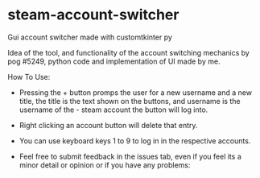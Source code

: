 # steam-account-switcher
Gui account switcher made with customtkinter py

Idea of the tool, and functionality of the account switching mechanics by pog
#5249, python code and implementation of UI made by me.


How To Use:
- Pressing the + button promps the user for a new username and a new title, the title is the text shown on the buttons, and username is the username of the - steam account the button will log into.
- Right clicking an account button will delete that entry.
- You can use keyboard keys 1 to 9 to log in in the respective accounts.

- Feel free to submit feedback in the issues tab, even if you feel its a minor detail or opinion or if you have any problems:

